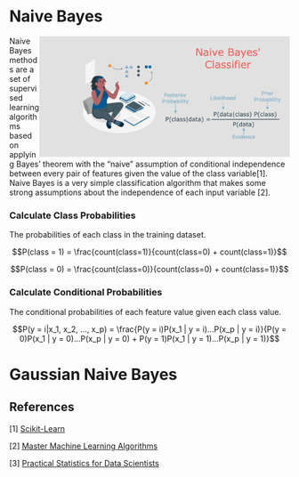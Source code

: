 # Naive Bayes

<img src='Naive-Bayes.png' align='right' width=450/>
Naive Bayes methods are a set of supervised learning algorithms based on applying Bayes’ theorem with the “naive” assumption of conditional independence between every pair of features given the value of the class variable[1]. Naive Bayes is a very simple classification algorithm that makes some strong assumptions about the independence of each input variable [2].
<br\> <br\> <br\> <br\>

### Calculate Class Probabilities

The probabilities of each class in the training dataset.

$$P(class = 1) = \frac{count(class=1)}{count(class=0) + count(class=1)}$$

$$P(class = 0) = \frac{count(class=0)}{count(class=0) + count(class=1)}$$

### Calculate Conditional Probabilities 

The conditional probabilities of each feature value given each class value.

$$P(y = i|x_1, x_2, …, x_p) = \frac{P(y = i)P(x_1 | y = i)…P(x_p | y = i)}{P(y = 0)P(x_1 | y = 0)…P(x_p | y = 0) + P(y = 1)P(x_1 | y = 1)…P(x_p | y = 1)}$$


# Gaussian Naive Bayes


## References

[1] [Scikit-Learn](https://scikit-learn.org/stable/modules/naive_bayes.html#multinomial-naive-bayes)

[2] [Master Machine Learning Algorithms](https://machinelearningmastery.com/master-machine-learning-algorithms/)

[3] [Practical Statistics for Data Scientists](https://www.oreilly.com/library/view/practical-statistics-for/9781491952955/)
